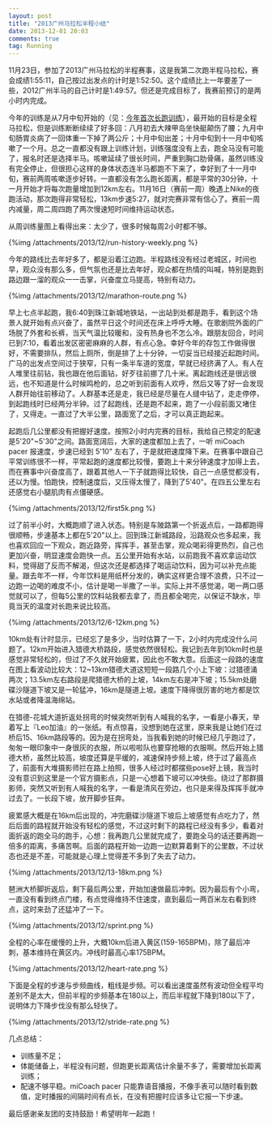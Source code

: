 ```yaml
---
layout: post
title: "2013广州马拉松半程小结"
date: 2013-12-01 20:03
comments: true
tag: Running
---
```

11月23日，参加了2013广州马拉松的半程赛事，这是我第二次跑半程马拉松，赛会成绩1:55:11，自己按过出发点的计时是1:52:50。这个成绩比上一年要差了一些，2012广州半马的自己计时是1:49:57。但还是完成目标了，我赛前预订的是两小时内完成。

今年的训练是从7月中旬开始的（见：[今年首次长跑训练](2013/07/27/first-long-run)），最开始的目标是全程马拉松，但是训练断断续续了好多回：八月初去大辣甲岛坐快艇颠伤了腰；九月中旬肠胃炎病了一回体重一下掉了两公斤；十月中旬出差；十月中旬到十一月中旬咳嗽了一个月。总之一直都没有跟上训练计划，训练强度没有上去，跑全马没有可能了，报名时还是选择半马。咳嗽延续了很长时间，严重到胸口肋骨痛，虽然训练没有完全停止，但很担心这样的身体状态连半马都跑不下来了，幸好到了十一月中旬，赛前两周咳嗽逐步好转。一直都没有怎么跑长距离，都是平常的30分钟，十一月开始才将每次跑量增加到12km左右。11月16日（赛前一周）晚遇上Nike的夜跑活动，那次跑得非常轻松，13km步速5:27，就对完赛非常有信心了。赛前一周内减量，周二周四跑了两次慢速短时间维持运动状态。

从周训练量图上看得出来：太少了，很多时候每周2小时都不够。

{%img /attachments/2013/12/run-history-weekly.png %}

今年的路线比去年好多了，都是沿着江边跑。半程路线没有经过老城区，时间也早，观众没有那么多，但气氛也还是比去年好，观众都在热情的叫喊，特别是跑到路边跟一溜的观众一一击掌，兴奋度立马提高，特别有动力。

{%img /attachments/2013/12/marathon-route.png %}

早上七点半起跑，我6:40到珠江新城地铁站，一出站到处都是跑手，看到这个场景人就开始有点兴奋了，虽然平日这个时间还在床上呼呼大睡。在歌剧院外面的广场脱了外套和长裤，当天气温比较暖和，没有热身也不怎么冷。跟朋友回合，时间已到7:10，看着出发区密密麻麻的人群，有点心急。幸好今年的存包工作做得很好，不需要排队，然后上厕所，倒是排了上十分钟，一切妥当已经接近起跑时间。广马的出发点空间过于狭窄，只有一条半车道的宽度，早就已经挤满了人。有人在人堆里往前钻，我也跟在他后面钻，好歹往前挪了几十米。离起跑线还是很远很远，也不知道是什么时候鸣枪的，总之听到前面有人欢呼，然后又等了好一会发现人群开始往前移动了。人群基本还是走，我已经是尽量在人缝中钻了，走走停停，到起跑线时已经两分半钟。过了起跑线，还是跑不起来，跑了一小段前面又堵住了，又得走。一直过了大半公里，路面宽了之后，才可以真正跑起来。

起跑后几公里都没有把握好速度。按照2小时内完赛的目标，我给自己预定的配速是5'20"~5'30"之间。路面宽阔后，大家的速度都加上去了，一听 miCoach pacer 报速度，步速已经到 5'10" 左右了，于是就把速度降下来。在赛事中跟自己平常训练很不一样，平常起跑的速度都比较慢，要跑上十来分钟速度才加得上去，而在赛事中兴奋度高了，跟着其他人一下子就跑得比较快，自己一点感觉都没有，还以为慢。怕跑快，控制速度后，又压得太慢了，降到了5'40"。在四五公里左右还感觉右小腿肌肉有点僵硬感。

{%img /attachments/2013/12/first5k.png %}

过了前半小时，大概跑顺了进入状态。特别是车陂路第一个折返点后，一路都跑得很顺畅，步速基本上都在5'20"以上。回到珠江新城路段，沿路观众也多起来，我也喜欢回应一下观众，跑近路旁，挥挥手，甚至击掌，观众喝彩得更热烈，自己也更加兴奋，明显速度会跑快一点。五公里开始有水站，以前跑我不喜欢拿运动饮料，觉得甜了反而不解渴，但这次还是都选择了喝运动饮料，因为可以补充点能量。跟去年不一样，今年饮料是用纸杯分发的，确实这样更合理不浪费，只不过一边跑一边喝的难度不小，估计是喝一半撒了一半。实际上并不感觉渴，喝一两口感觉就可以了，但每5公里的饮料站我都去拿了，而且都全喝完，以保证不缺水，毕竟当天的温度对长跑来说比较高。

{%img /attachments/2013/12/6-12km.png %}

10km处有计时显示，已经忘了是多少，当时估算了一下，2小时内完成没什么问题了。12km开始进入猎德大桥路段，感觉依然很轻松。我记到去年到10km时也是感觉非常轻松的，但过了不久就开始疲累，因此也不敢大意。后面这一段路的速度在图上看波动比较大：12~13km猎德大道这短短一段路几个小上下坡：过猎德涌两次；13.5km左右路段是爬猎德大桥的上坡，14km左右是冲下坡；15.5km处磨碟沙隧道下坡又是一轮猛冲，16km是隧道上坡。速度下降得很厉害的地方都是饮水站或者降温海绵站。

在猎德-花城大道折返处拐弯的时候突然听到有人喊我的名字，一看是小春天，举着写上『Leo加油』的一张纸。有点惊喜，没想到她在这里，原来我是让她们在过桥后15、16km路段等的。因为是在拐弯处，当我看到她的时候已经几乎跑过了，匆匆一眼印象中一身很灰的衣服，所以啦啦队也要穿抢眼的衣服啊。然后开始上猎德大桥，虽然比较高，坡度还算是平缓的，减速保持步频上坡，终于过了最高点了，前面有大堆摄影师拦在路上拍照，很多人经过时都摆些pose好上镜，我当时没有意识到这里是一个官方摄影点，只是一心想着下坡可以冲快些。绕过了那群摄影师，突然又听到有人喊我的名字，一看是清风在旁边，也只是来得及挥挥手就冲过去了。一长段下坡，放开脚步狂奔。

疲累感大概是在16km后出现的，冲完磨碟沙隧道下坡后上坡感觉有点吃力了，然后后面的路程就开始没有轻松的感觉，不过这时剩下的路程已经没有多少，看着对面折返的跑全马的跑手，心想：我再跑几公里就完成了，要跑全马的话还要再跑一倍多的距离，多痛苦啊。后面的路程开始一边跑一边默算着剩下的公里数，不过状态也还是不差，可能就是心理上觉得差不多到了失去了动力。

{%img /attachments/2013/12/13-18km.png %}

琶洲大桥脚折返后，剩下最后两公里，开始加速做最后冲刺。因为最后有个小弯，一直没有看到终点门楼，有点觉得维持不住速度，直到最后一两百米左右看到终点，这时来劲了还猛冲了一下。

{%img /attachments/2013/12/sprint.png %}

全程的心率在缓慢的上升，大概10km后进入黄区(159-165BPM)，除了最后冲刺，基本维持在黄区内。冲线时最高心率175BPM。

{%img /attachments/2013/12/heart-rate.png %}

下面是全程的步速与步频曲线，粗线是步频。可以看出速度虽然有波动但全程平均差别不是太大，但前半程的步频基本在180以上，而后半程就下降到180以下了，说明体力下降步伐没有那么轻快了。

{%img /attachments/2013/12/stride-rate.png %}

几点总结：

- 训练量不足；
- 体能储备上，半程没有问题，但跑更长距离估计余量不多了，需要增加长距离训练；
- 配速不够平稳。miCoach pacer 只能靠语音播报，不像手表可以随时看到数值，定时播报的间隔时间有点长，在没有把握时应该多让它报一下步速。

最后感谢亲友团的支持鼓励！希望明年一起跑！